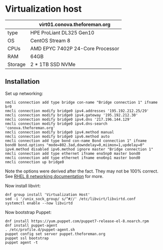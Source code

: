 # Virtualization host

| | virt01.conova.theforeman.org |
|-|-|
| type | HPE ProLiant DL325 Gen10 |
| OS | CentOS Stream 8 |
| CPUs | AMD EPYC 7402P 24-Core Processor |
| RAM | 64GB |
| Storage | 2 * 1TB SSD NVMe |

## Installation

Set up networking:

```
nmcli connection add type bridge con-name "Bridge connection 1" ifname br0
nmcli connection modify bridge0 ipv4.addresses '195.192.212.25/29'
nmcli connection modify bridge0 ipv4.gateway '195.192.212.30'
nmcli connection modify bridge0 ipv4.dns '217.196.144.129'
nmcli connection modify bridge0 ipv4.dns-search 'conova.theforeman.org'
nmcli connection modify bridge0 ipv4.method manual
nmcli connection modify bridge0 ipv6.method auto
nmcli connection add type bond con-name Bond connection 1" ifname bond0 bond.options "mode=802.3ad,downdelay=0,miimon=1,updelay=0" ipv4.method disabled ipv6.method ignore master "Bridge connection 1"
nmcli connection add type ethernet ifname eno5np0 master bond0
nmcli connection add type ethernet ifname eno6np1 master bond0
nmcli connection up bridge0
```

Note the options were derived after the fact. They may not be 100% correct. See [RHEL 8 networking documentation](https://access.redhat.com/documentation/en-us/red_hat_enterprise_linux/8/html/configuring_and_managing_networking/configuring-a-network-bridge_configuring-and-managing-networking) for more.

Now install libvirt:

```
dnf group install 'Virtualization Host'
sed -i '/unix_sock_group/ s/^#//' /etc/libvirt/libvirtd.conf
systemctl enable --now libvirtd
```

Now bootstrap Puppet:
```
dnf install https://yum.puppet.com/puppet7-release-el-8.noarch.rpm
dnf install puppet-agent
. /etc/profile.d/puppet-agent.sh
puppet config set server puppet.theforeman.org
puppet ssl bootstrap
puppet agent -t
```


